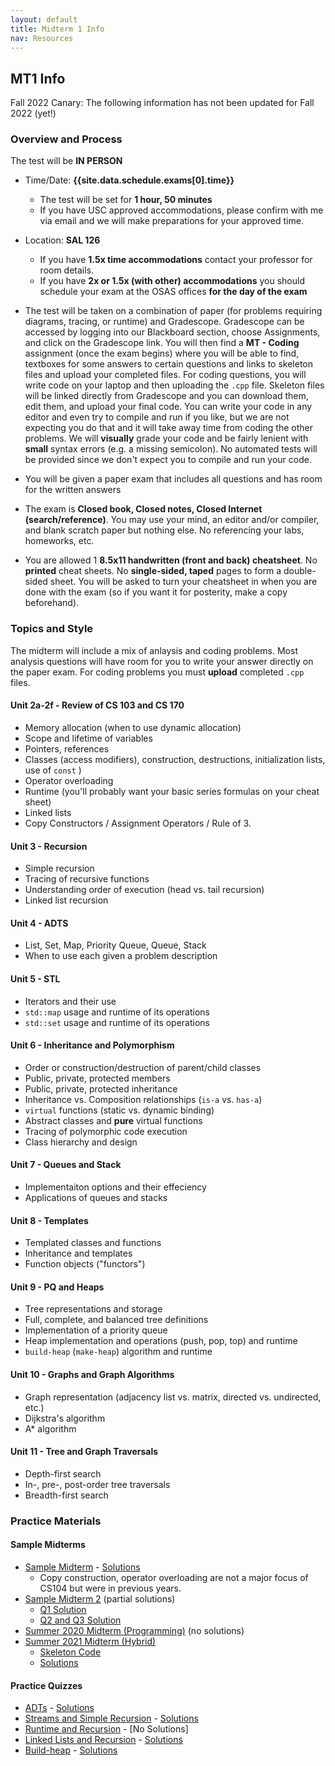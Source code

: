 ```yaml
---
layout: default
title: Midterm 1 Info
nav: Resources
---
```


## MT1 Info
Fall 2022 Canary: The following information has not been updated for Fall 2022 (yet!)

### Overview and Process

The test will be **IN PERSON**

- Time/Date: **{{site.data.schedule.exams[0].time}}**
  - The test will be set for **1 hour, 50 minutes**
  - If you have USC approved accommodations, please confirm with me via email and we will make preparations for your approved time.  
- Location: **SAL 126** 
  - If you have **1.5x time accommodations** contact your professor for room details.
  - If you have **2x or 1.5x (with other) accommodations** you should schedule your exam at the OSAS offices **for the day of the exam**

- The test will be taken on a combination of paper (for problems requiring diagrams, tracing, or runtime) and Gradescope.  Gradescope can be accessed by logging into our Blackboard section, choose Assignments, and click on the Gradescope link. You will then find a **MT - Coding** assignment (once the exam begins) where you will be able to find, textboxes for some answers to certain questions and links to skeleton files and upload your completed files.  For coding questions, you will write code on your laptop and then uploading the `.cpp` file.  Skeleton files will be linked directly from Gradescope and you can download them, edit them, and upload your final code.  You can write your code in any editor and even try to compile and run if you like, but we are not expecting you do that and it will take away time from coding the other problems. We will **visually** grade your code and be fairly lenient with **small** syntax errors (e.g. a missing semicolon).  No automated tests will be provided since we don't expect you to compile and run your code.
- You will be given a paper exam that includes all questions and has room for the written answers
- The exam is **Closed book, Closed notes, Closed Internet (search/reference)**. You may use your mind, an editor and/or compiler, and blank scratch paper but nothing else. No referencing your labs, homeworks, etc.
- You are allowed 1 **8.5x11 handwritten (front and back) cheatsheet**. No **printed** cheat sheets.  No **single-sided, taped** pages to form a double-sided sheet.  You will be asked to turn your cheatsheet in when you are done with the exam (so if you want it for posterity, make a copy beforehand).

### Topics and Style

The midterm will include a mix of anlaysis and coding problems. Most analysis questions will have room for you to write your answer directly on the paper exam. For coding problems you must **upload** completed `.cpp` files.

#### Unit 2a-2f - Review of CS 103 and CS 170
 - Memory allocation (when to use dynamic allocation)
 - Scope and lifetime of variables
 - Pointers, references
 - Classes (access modifiers), construction, destructions, initialization lists, use of `const` )
 - Operator overloading
 - Runtime (you'll probably want your basic series formulas on your cheat sheet)
 - Linked lists
 - Copy Constructors / Assignment Operators / Rule of 3.

#### Unit 3 - Recursion
 - Simple recursion
 - Tracing of recursive functions
 - Understanding order of execution (head vs. tail recursion)
 - Linked list recursion

#### Unit 4 - ADTS
 - List, Set, Map, Priority Queue, Queue, Stack
 - When to use each given a problem description

#### Unit 5 - STL
 - Iterators and their use
 - `std::map` usage and runtime of its operations
 - `std::set` usage and runtime of its operations

#### Unit 6 - Inheritance and Polymorphism
 - Order or construction/destruction of parent/child classes
 - Public, private, protected members
 - Public, private, protected inheritance
 - Inheritance vs. Composition relationships (`is-a` vs. `has-a`)
 - `virtual` functions (static vs. dynamic binding)
 - Abstract classes and **pure** virtual functions
 - Tracing of polymorphic code execution
 - Class hierarchy and design

#### Unit 7 - Queues and Stack
 - Implementaiton options and their effeciency
 - Applications of queues and stacks

#### Unit 8 - Templates
 - Templated classes and functions
 - Inheritance and templates
 - Function objects ("functors")

#### Unit 9 - PQ and Heaps
 - Tree representations and storage
 - Full, complete, and balanced tree definitions
 - Implementation of a priority queue
 - Heap implementation and operations (push, pop, top) and runtime
 - `build-heap` (`make-heap`) algorithm and runtime

#### Unit 10 - Graphs and Graph Algorithms
 - Graph representation (adjacency list vs. matrix, directed vs. undirected, etc.)
 - Dijkstra's algorithm
 - A* algorithm

#### Unit 11 - Tree and Graph Traversals
 - Depth-first search
 - In-, pre-, post-order tree traversals
 - Breadth-first search


### Practice Materials

#### Sample Midterms

 - [Sample Midterm]({{site.baseurl}}/resources/midterm-b.pdf) - [Solutions]({{site.baseurl}}/resources/midterm-b-sol.pdf)
    - Copy construction, operator overloading are not a major focus of CS104 but were in previous years.
 - [Sample Midterm 2]({{site.baseurl}}/resources/midterm-c.pdf) (partial solutions)
   - [Q1 Solution]({{site.baseurl}}/resources/midterm-c-q1sol.png)
   - [Q2 and Q3 Solution]({{site.baseurl}}/resources/midterm-c-q2q3sol.pdf)
 - [Summer 2020 Midterm (Programming)]({{site.baseurl}}/resources/mt-su20.html) (no solutions)
 - [Summer 2021 Midterm (Hybrid)]({{site.baseurl}}/resources/mt-su21.pdf)
   - [Skeleton Code]({{site.baseurl}}/resources/mt-su21-code.zip)
   - [Solutions]({{site.baseurl}}/resources/mt-su21-sol.pdf)
 
#### Practice Quizzes

 - [ADTs]({{site.baseurl}}/resources/quiz-adts.pdf) - [Solutions]({{site.baseurl}}/resources/quiz-adts-sol.html)
 - [Streams and Simple Recursion]({{site.baseurl}}/resources/quiz-streams-recursion.pdf) - [Solutions]({{site.baseurl}}/resources/quiz-streams-recursion-sol.cpp)
 - [Runtime and Recursion]({{site.baseurl}}/resources/quiz-runtime.pdf) - [No Solutions]
 - [Linked Lists and Recursion]({{site.baseurl}}/resources/quiz-list-recursion.pdf) - [Solutions]({{site.baseurl}}/resources/quiz-list-recursion-sol.cpp)
 - [Build-heap]({{site.baseurl}}/resources/quiz-build-heap.pdf) - [Solutions]({{site.baseurl}}/resources/quiz-build-heap-sol.pdf)